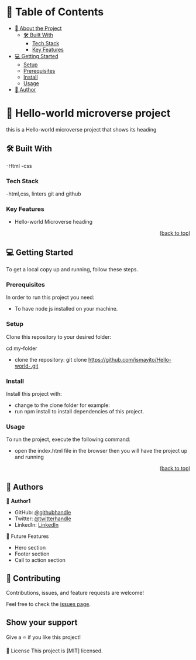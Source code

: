 # 📗 Table of Contents

- [📖 About the Project](#about-project)
  - [🛠 Built With](#built-with)
    - [Tech Stack](#tech-stack)
    - [Key Features](#key-features)
- [💻 Getting Started](#getting-started)
  - [Setup](#setup)
  - [Prerequisites](#prerequisites)
  - [Install](#install)
  - [Usage](#usage)
- [👥 Author](#author)

# 📖 Hello-world microverse project

this is a Hello-world microverse project that shows its heading

## 🛠 Built With <a name="built-with"></a>

-Html
-css

### Tech Stack <a name="tech-stack"></a>

-html,css, linters git and github

### Key Features <a name="key-features"></a>

- Hello-world Microverse heading

<p align="right">(<a href="#readme-top">back to top</a>)</p>

## 💻 Getting Started <a name="getting-started"></a>

To get a local copy up and running, follow these steps.

### Prerequisites

In order to run this project you need:

- To have node js installed on your machine.

### Setup

Clone this repository to your desired folder:

cd my-folder

- clone the repository:
  git clone https://github.com/ismayito/Hello-world-.git

### Install

Install this project with:

- change to the clone folder for example:
- run npm install to install dependencies of this project.

### Usage

To run the project, execute the following command:

- open the index.html file in the browser then you will have the project up and running

<p align="right">(<a href="#readme-top">back to top</a>)</p>

## 👥 Authors <a name="authors"></a>

👤 **Author1**

- GitHub: [@githubhandle](https://https://github.com/ismayito)
- Twitter: [@twitterhandle](https://twitter.com/@IsmailMayito)
- LinkedIn: [LinkedIn](https://www.linkedin.com/in/mayito-ismail-2b0067178/)

🔭 Future Features

- Hero section
- Footer section
- Call to action section

## 🤝 Contributing

Contributions, issues, and feature requests are welcome!

Feel free to check the [issues page](../../issues/).

## Show your support

Give a ⭐️ if you like this project!

📝 License
This project is [MIT] licensed.
